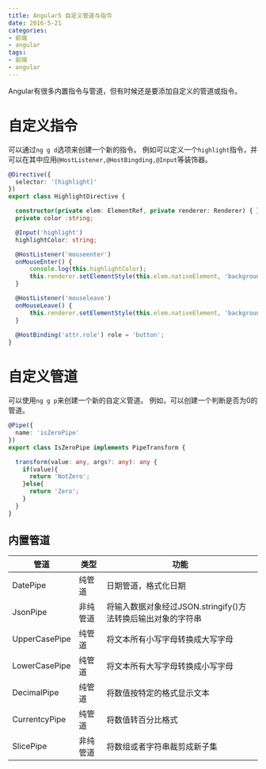 ```yaml
---
title: Angular5 自定义管道与指令
date: 2016-5-21
categories:
- 前端
- angular
tags:
- 前端
- angular
---
```

Angular有很多内置指令与管道，但有时候还是要添加自定义的管道或指令。
# 自定义指令
可以通过``ng g d``选项来创建一个新的指令。
例如可以定义一个``highlight``指令，并可以在其中应用``@HostListener,@HostBingding,@Input``等装饰器。
<!-- more -->
``` typescript
@Directive({
  selector: '[highlight]'
})
export class HighlightDirective {

  constructor(private elem: ElementRef, private renderer: Renderer) { }
  private color :string;

  @Input('highlight') 
  highlightColor: string;

  @HostListener('mouseenter')
  onMouseEnter() {
      console.log(this.highlightColor);
      this.renderer.setElementStyle(this.elem.nativeElement, 'backgroundColor', this.highlightColor);
  }

  @HostListener('mouseleave')
  onMouseLeave() {
      this.renderer.setElementStyle(this.elem.nativeElement, 'backgroundColor', null);
  }
  
  @HostBinding('attr.role') role = 'button';
}
```
# 自定义管道
可以使用``ng g p``来创建一个新的自定义管道。
例如，可以创建一个判断是否为0的管道。
``` typescript
@Pipe({
  name: 'isZeroPipe'
})
export class IsZeroPipe implements PipeTransform {

  transform(value: any, args?: any): any {
    if(value){
      return 'NotZero';
    }else{
      return 'Zero';
    }
  }
}
```
## 内置管道


管道|类型|功能
---|---|---
DatePipe|	纯管道	|日期管道，格式化日期
JsonPipe|	非纯管道|	将输入数据对象经过JSON.stringify()方法转换后输出对象的字符串
UpperCasePipe|	纯管道|	将文本所有小写字母转换成大写字母
LowerCasePipe|	纯管道|	将文本所有大写字母转换成小写字母
DecimalPipe|	纯管道|	将数值按特定的格式显示文本
CurrentcyPipe|	纯管道|	将数值转百分比格式
SlicePipe|	非纯管道|	将数组或者字符串裁剪成新子集